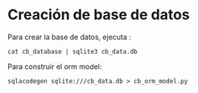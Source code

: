 # Creación de base de datos

Para crear la base de datos, ejecuta : 

```shell
cat cb_database | sqlite3 cb_data.db
```

Para construir el orm model: 

```shell
sqlacodegen sqlite:///cb_data.db > cb_orm_model.py
```
